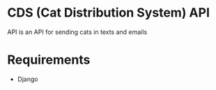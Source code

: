 # CDS (Cat Distribution System) API
API is an API for sending cats in texts and emails

# Requirements
- Django
